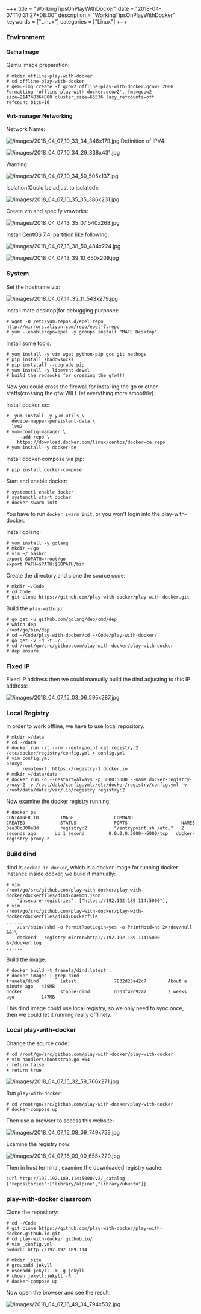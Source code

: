 +++
title = "WorkingTipsOnPlayWithDocker"
date = "2018-04-07T10:31:27+08:00"
description = "WorkingTipsOnPlayWithDocker"
keywords = ["Linux"]
categories = ["Linux"]
+++
### Environment
#### Qemu Image
Qemu image preparation:    

```
# mkdir offline-play-with-docker
# cd offline-play-with-docker 
# qemu-img create -f qcow2 offline-play-with-docker.qcow2 200G
Formatting 'offline-play-with-docker.qcow2', fmt=qcow2 size=214748364800 cluster_size=65536 lazy_refcounts=off refcount_bits=16
```
#### Virt-manager Networking
Network Name:    

![/images/2018_04_07_10_33_34_346x179.jpg](/images/2018_04_07_10_33_34_346x179.jpg)
Definition of IPV4:    

![/images/2018_04_07_10_34_29_338x431.jpg](/images/2018_04_07_10_34_29_338x431.jpg)

Warning:   

![/images/2018_04_07_10_34_50_505x137.jpg](/images/2018_04_07_10_34_50_505x137.jpg)

Isolation(Could be adjust to isolated):    

![/images/2018_04_07_10_35_35_386x231.jpg](/images/2018_04_07_10_35_35_386x231.jpg)

Create vm and specify vmworks:    

![/images/2018_04_07_13_35_07_540x268.jpg](/images/2018_04_07_13_35_07_540x268.jpg)

Install CentOS 7.4, partition like following:    

![/images/2018_04_07_13_38_50_484x224.jpg](/images/2018_04_07_13_38_50_484x224.jpg)

![/images/2018_04_07_13_39_10_650x209.jpg](/images/2018_04_07_13_39_10_650x209.jpg)

### System
Set the hostname via:    

![/images/2018_04_07_14_35_11_543x279.jpg](/images/2018_04_07_14_35_11_543x279.jpg)

Install mate desktop(for debugging purpose):    

```
# wget -O /etc/yum.repos.d/epel.repo http://mirrors.aliyun.com/repo/epel-7.repo
# yum --enablerepo=epel -y groups install "MATE Desktop"
```
Install some tools:    

```
# yum install -y vim wget python-pip gcc git nethogs
# pip install shadowsocks
# pip inststall --upgrade pip
# yum install -y libevent-devel
# build the redsocks for crossing the gfw!!!
```
Now you could cross the firewall for installing the go or other
staffs(crossing the gfw WILL let everything more smoothly).    

Install docker-ce:    

```
#  yum install -y yum-utils \
  device-mapper-persistent-data \
  lvm2
# yum-config-manager \
    --add-repo \
    https://download.docker.com/linux/centos/docker-ce.repo
# yum install -y docker-ce
```
Install docker-compose via pip:    

```
# pip install docker-compose
```
Start and enable docker:    

```
# systemctl enable docker
# systemctl start docker
# docker swarm init
```
You have to run `docker swarm init`, or you won't login into the
play-with-docker.    

Install golang:    

```
# yum install -y golang
# mkdir ~/go
# vim ~/.bashrc
export GOPATH=/root/go
export PATH=$PATH:$GOPATH/bin
```

Create the directory and clone the source code:   

```
# mkdir ~/Code
# cd Code
# git clone https://github.com/play-with-docker/play-with-docker.git
```
Build the `play-with-go`:    

```
# go get -u github.com/golang/dep/cmd/dep
# which dep
/root/go/bin/dep
# cd ~/Code/play-with-docker/cd ~/Code/play-with-docker/
# go get -v -d -t ./...
# cd /root/go/src/github.com/play-with-docker/play-with-docker
# dep ensure
```
### Fixed IP
Fixed IP address then we could manually build the dind adjusting to this IP
address:    

![/images/2018_04_07_15_03_06_595x287.jpg](/images/2018_04_07_15_03_06_595x287.jpg)


### Local Registry
In order to work offline, we have to use local repository.    

```
# mkdir ~/data
# cd ~/data
# docker run -it --rm --entrypoint cat registry:2 /etc/docker/registry/config.yml > config.yml
# vim config.yml
proxy:
      remoteurl: https://registry-1.docker.io
# mdkir ~/data/data
# docker run -d --restart=always -p 5000:5000 --name docker-registry-proxy-2 -v /root/data/config.yml:/etc/docker/registry/config.yml -v /root/data/data:/var/lib/registry registry:2
```
Now examine the docker registry running:    

```
# docker ps
CONTAINER ID        IMAGE               COMMAND                  CREATED             STATUS              PORTS                    NAMES
0ea38c808e8d        registry:2          "/entrypoint.sh /etc…"   2 seconds ago       Up 1 second         0.0.0.0:5000->5000/tcp   docker-registry-proxy-2
```

### Build dind
dind is `docker in docker`, which is a docker image for running docker
instance inside docker, we build it manually:    

```
# vim
/root/go/src/github.com/play-with-docker/play-with-docker/dockerfiles/dind/daemon.json
    "insecure-registries": ["https://192.192.189.114:5000"],
# vim
/root/go/src/github.com/play-with-docker/play-with-docker/dockerfiles/dind/Dockerfile
......
    /usr/sbin/sshd -o PermitRootLogin=yes -o PrintMotd=no 2>/dev/null && \
    dockerd --registry-mirror=http://192.192.189.114:5000 &>/docker.log 
......
```
Build the image:    

```
# docker build -t franela/dind:latest .
# docker images | grep dind
franela/dind        latest              7832d23a42c7        About a minute ago   439MB
docker              stable-dind         d303f49c92a7        2 weeks ago          147MB
```
This dind image could use local registry, so we only need to sync once, then
we could let it running really offlinely.   
### Local play-with-docker
Change the source code:    

```
# cd /root/go/src/github.com/play-with-docker/play-with-docker
# vim handlers/bootstrap.go +64
- return false
+ return true
```

![/images/2018_04_07_15_32_59_766x271.jpg](/images/2018_04_07_15_32_59_766x271.jpg)

Run `play-with-docker`:    

```
# cd /root/go/src/github.com/play-with-docker/play-with-docker
# docker-compose up
```
Then use a browser to access this website:    

![/images/2018_04_07_16_08_09_749x759.jpg](/images/2018_04_07_16_08_09_749x759.jpg)

Examine the registry now:    

![/images/2018_04_07_16_09_00_655x229.jpg](/images/2018_04_07_16_09_00_655x229.jpg)

Then in host terminal, examine the downloaded registry cache:    

```
curl http://192.192.189.114:5000/v2/_catalog
{"repositories":["library/alpine","library/ubuntu"]}
```

### play-with-docker classroom
Clone the repository:    

```
# cd ~/Code
# git clone https://github.com/play-with-docker/play-with-docker.github.io.git
# cd play-with-docker.github.io/
# vim _config.yml
pwdurl: http://192.192.189.114

# mkdir _site
# groupadd jekyll
# useradd jekyll -m -g jekyll
# chown jekyll:jekyll -R .
# docker-compose up
```

Now open the browser and see the result:   

![/images/2018_04_07_16_49_34_794x532.jpg](/images/2018_04_07_16_49_34_794x532.jpg)



